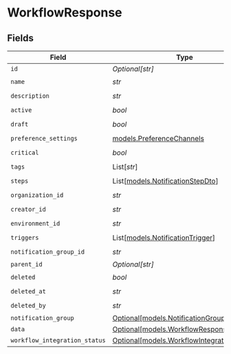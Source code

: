 # WorkflowResponse


## Fields

| Field                                                                                | Type                                                                                 | Required                                                                             | Description                                                                          |
| ------------------------------------------------------------------------------------ | ------------------------------------------------------------------------------------ | ------------------------------------------------------------------------------------ | ------------------------------------------------------------------------------------ |
| `id`                                                                                 | *Optional[str]*                                                                      | :heavy_minus_sign:                                                                   | N/A                                                                                  |
| `name`                                                                               | *str*                                                                                | :heavy_check_mark:                                                                   | N/A                                                                                  |
| `description`                                                                        | *str*                                                                                | :heavy_check_mark:                                                                   | N/A                                                                                  |
| `active`                                                                             | *bool*                                                                               | :heavy_check_mark:                                                                   | N/A                                                                                  |
| `draft`                                                                              | *bool*                                                                               | :heavy_check_mark:                                                                   | N/A                                                                                  |
| `preference_settings`                                                                | [models.PreferenceChannels](../models/preferencechannels.md)                         | :heavy_check_mark:                                                                   | N/A                                                                                  |
| `critical`                                                                           | *bool*                                                                               | :heavy_check_mark:                                                                   | N/A                                                                                  |
| `tags`                                                                               | List[*str*]                                                                          | :heavy_check_mark:                                                                   | N/A                                                                                  |
| `steps`                                                                              | List[[models.NotificationStepDto](../models/notificationstepdto.md)]                 | :heavy_check_mark:                                                                   | N/A                                                                                  |
| `organization_id`                                                                    | *str*                                                                                | :heavy_check_mark:                                                                   | N/A                                                                                  |
| `creator_id`                                                                         | *str*                                                                                | :heavy_check_mark:                                                                   | N/A                                                                                  |
| `environment_id`                                                                     | *str*                                                                                | :heavy_check_mark:                                                                   | N/A                                                                                  |
| `triggers`                                                                           | List[[models.NotificationTrigger](../models/notificationtrigger.md)]                 | :heavy_check_mark:                                                                   | N/A                                                                                  |
| `notification_group_id`                                                              | *str*                                                                                | :heavy_check_mark:                                                                   | N/A                                                                                  |
| `parent_id`                                                                          | *Optional[str]*                                                                      | :heavy_minus_sign:                                                                   | N/A                                                                                  |
| `deleted`                                                                            | *bool*                                                                               | :heavy_check_mark:                                                                   | N/A                                                                                  |
| `deleted_at`                                                                         | *str*                                                                                | :heavy_check_mark:                                                                   | N/A                                                                                  |
| `deleted_by`                                                                         | *str*                                                                                | :heavy_check_mark:                                                                   | N/A                                                                                  |
| `notification_group`                                                                 | [Optional[models.NotificationGroup]](../models/notificationgroup.md)                 | :heavy_minus_sign:                                                                   | N/A                                                                                  |
| `data`                                                                               | [Optional[models.WorkflowResponseData]](../models/workflowresponsedata.md)           | :heavy_minus_sign:                                                                   | N/A                                                                                  |
| `workflow_integration_status`                                                        | [Optional[models.WorkflowIntegrationStatus]](../models/workflowintegrationstatus.md) | :heavy_minus_sign:                                                                   | N/A                                                                                  |
